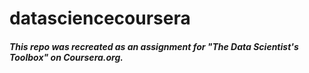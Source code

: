 # datasciencecoursera

##### This repo was recreated as an assignment for "The Data Scientist's Toolbox" on Coursera.org.

